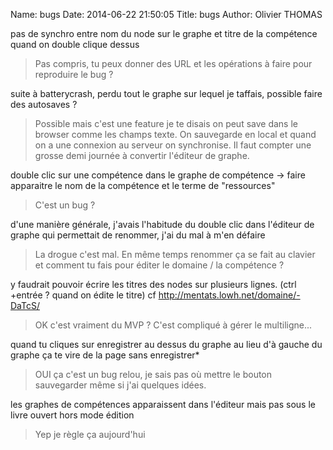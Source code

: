 Name: bugs
Date: 2014-06-22 21:50:05
Title: bugs
Author: Olivier THOMAS


pas de synchro entre nom du node sur le graphe et titre de la compétence quand on double clique dessus
> Pas compris, tu peux donner des URL et les opérations à faire pour reproduire le bug ?

suite à batterycrash, perdu tout le graphe sur lequel je taffais, possible faire des autosaves ?
> Possible mais c'est une feature je te disais on peut save dans le browser comme les champs texte. On sauvegarde en local et quand on a une connexion au serveur on synchronise. Il faut compter une grosse demi journée à convertir l'éditeur de graphe.

double clic sur une compétence dans le graphe de compétence -> faire apparaitre le nom de la compétence et le terme de "ressources"
> C'est un bug ?

d'une manière générale, j'avais l'habitude du double clic dans l'éditeur de graphe qui permettait de renommer, j'ai du mal à m'en défaire
> La drogue c'est mal. En même temps renommer ça se fait au clavier et comment tu fais pour éditer le domaine / la compétence ?

y faudrait pouvoir écrire les titres des nodes sur plusieurs lignes. (ctrl +entrée ? quand on édite le titre) cf http://mentats.lowh.net/domaine/-DaTcS/
> OK c'est vraiment du MVP ? C'est compliqué à gérer le multiligne...

quand tu cliques sur enregistrer au dessus du graphe au lieu d'à gauche du graphe ça te vire de la page sans enregistrer*
> OUI ça c'est un bug relou, je sais pas où mettre le bouton sauvegarder même si j'ai quelques idées.

les graphes de compétences apparaissent dans l'éditeur mais pas sous le livre ouvert hors mode édition
> Yep je règle ça aujourd'hui
